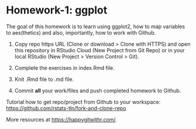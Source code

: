 # Homework-1: ggplot

The goal of this homework is to learn using ggplot2, how to map variables to aes(thetics) and also, importantly, how to work with Github.

1. Copy repo https URL (Clone or download > Clone with HTTPS) and open this repository in RStudio Cloud (New Project from Git Repo) or in your local RStudio (New Project > Version Control > Git). 

2. Complete the exercises in index.Rmd file.

3. Knit .Rmd file to .md file.

4. Commit **all** your work/files and push completed homework to Github.

Tutorial how to get repo/project from Github to your workspace: https://github.com/rstats-tln/fork-and-clone-repo

More resources at https://happygitwithr.com/.

